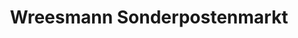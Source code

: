 ---
title: "Wreesmann Sonderpostenmarkt"
url: /bernsdorf/wreesmann-sonderpostenmarkt/
shop: Kramladen
---